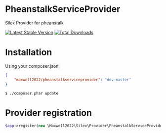 PheanstalkServiceProvider 
=========================

Silex Provider for pheanstalk 

[![Latest Stable Version](https://poser.pugx.org/maxwell2022/pheanstalkserviceprovider/v/stable.png)](https://packagist.org/packages/maxwell2022/pheanstalkserviceprovider) [![Total Downloads](https://poser.pugx.org/maxwell2022/pheanstalkserviceprovider/downloads.png)](https://packagist.org/packages/maxwell2022/pheanstalkserviceprovider)

# Installation

Using your composer.json:

```json
{
    "maxwell2022/pheanstalkserviceprovider": "dev-master"
}
```

```shell
$ ./composer.phar update
```

# Provider registration

```php
$app->register(new \Maxwell2022\Silex\Provider\PheanstalkServiceProvider());

```

